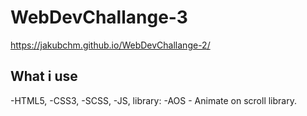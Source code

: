 # WebDevChallange-3

https://jakubchm.github.io/WebDevChallange-2/

## What i use
-HTML5,
-CSS3,
-SCSS,
-JS,
library:
-AOS - Animate on scroll library.